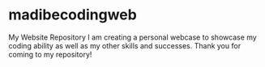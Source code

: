 # madibecodingweb
My Website Repository
I am creating a personal webcase to showcase my coding ability as well as my other skills and successes. Thank you for coming to my repository!
